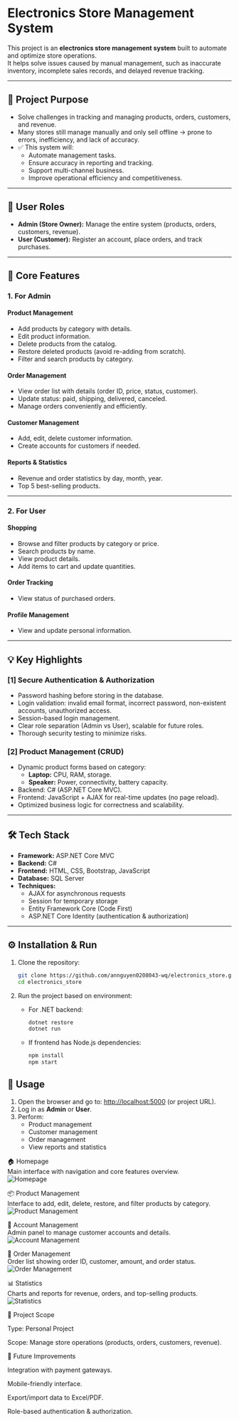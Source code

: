 # Electronics Store Management System

This project is an **electronics store management system** built to automate and optimize store operations.  
It helps solve issues caused by manual management, such as inaccurate inventory, incomplete sales records, and delayed revenue tracking.  

---

## 🎯 Project Purpose
- Solve challenges in tracking and managing products, orders, customers, and revenue.  
- Many stores still manage manually and only sell offline → prone to errors, inefficiency, and lack of accuracy.  
- ✅ This system will:  
  - Automate management tasks.  
  - Ensure accuracy in reporting and tracking.  
  - Support multi-channel business.  
  - Improve operational efficiency and competitiveness.  

---

## 👥 User Roles
- **Admin (Store Owner):** Manage the entire system (products, orders, customers, revenue).  
- **User (Customer):** Register an account, place orders, and track purchases.  

---

## 🔑 Core Features

### 1. For Admin
#### Product Management
- Add products by category with details.  
- Edit product information.  
- Delete products from the catalog.  
- Restore deleted products (avoid re-adding from scratch).  
- Filter and search products by category.  

#### Order Management
- View order list with details (order ID, price, status, customer).  
- Update status: paid, shipping, delivered, canceled.  
- Manage orders conveniently and efficiently.  

#### Customer Management
- Add, edit, delete customer information.  
- Create accounts for customers if needed.  

#### Reports & Statistics
- Revenue and order statistics by day, month, year.  
- Top 5 best-selling products.  

---

### 2. For User
#### Shopping
- Browse and filter products by category or price.  
- Search products by name.  
- View product details.  
- Add items to cart and update quantities.  

#### Order Tracking
- View status of purchased orders.  

#### Profile Management
- View and update personal information.  

---

## 💡 Key Highlights

### [1] Secure Authentication & Authorization
- Password hashing before storing in the database.  
- Login validation: invalid email format, incorrect password, non-existent accounts, unauthorized access.  
- Session-based login management.  
- Clear role separation (Admin vs User), scalable for future roles.  
- Thorough security testing to minimize risks.  

### [2] Product Management (CRUD)
- Dynamic product forms based on category:  
  - **Laptop:** CPU, RAM, storage.  
  - **Speaker:** Power, connectivity, battery capacity.  
- Backend: C# (ASP.NET Core MVC).  
- Frontend: JavaScript + AJAX for real-time updates (no page reload).  
- Optimized business logic for correctness and scalability.  

---

## 🛠️ Tech Stack
- **Framework:** ASP.NET Core MVC  
- **Backend:** C#  
- **Frontend:** HTML, CSS, Bootstrap, JavaScript  
- **Database:** SQL Server  
- **Techniques:**  
  - AJAX for asynchronous requests  
  - Session for temporary storage  
  - Entity Framework Core (Code First)  
  - ASP.NET Core Identity (authentication & authorization)  

---

## ⚙️ Installation & Run

1. Clone the repository:
   ```bash
   git clone https://github.com/annguyen0208043-wq/electronics_store.git
   cd electronics_store
2. Run the project based on environment:

   - For .NET backend:
     ```bash
     dotnet restore
     dotnet run
     ```

   - If frontend has Node.js dependencies:
     ```bash
     npm install
     npm start
     ```

## 🚀 Usage

1. Open the browser and go to: [http://localhost:5000](http://localhost:5000) (or project URL).  
2. Log in as **Admin** or **User**.  
3. Perform:  
   - Product management  
   - Customer management  
   - Order management  
   - View reports and statistics  

🏠 Homepage  
Main interface with navigation and core features overview.  
![Homepage](images/trangchu.jpg)  

📦 Product Management  
Interface to add, edit, delete, restore, and filter products by category.  
![Product Management](images/quanlysanpham.jpg)  

👤 Account Management  
Admin panel to manage customer accounts and details.  
![Account Management](images/quanlytaikhoan.jpg)  

🛒 Order Management  
Order list showing order ID, customer, amount, and order status.  
![Order Management](images/quanlydonhang.jpg)  

📊 Statistics  
Charts and reports for revenue, orders, and top-selling products.  
![Statistics](images/thongke.jpg)  

📌 Project Scope

Type: Personal Project

Scope: Manage store operations (products, orders, customers, revenue).

🚧 Future Improvements

Integration with payment gateways.

Mobile-friendly interface.

Export/import data to Excel/PDF.

Role-based authentication & authorization.